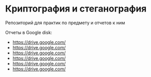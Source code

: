# Криптография и стеганография
Репозиторий для практик по предмету и отчетов к ним




Отчеты в Google disk:
- https://drive.google.com/
- https://drive.google.com/
- https://drive.google.com/
- https://drive.google.com/
- https://drive.google.com/
- https://drive.google.com/
